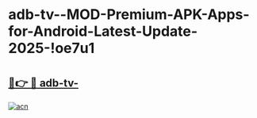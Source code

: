 # adb-tv--MOD-Premium-APK-Apps-for-Android-Latest-Update-2025-!oe7u1

# <h2><a href="https://6grcw0.esa.edu.pl?title=adb-tv-&ref=oe7u1">🔗👉 🔴 adb-tv-</a></h2>

[![acn](https://github.com/user-attachments/assets/0f9c940e-d8b0-45ae-aac7-cd30a18b3e1c)](https://6grcw0.esa.edu.pl?title=adb-tv-&ref=oe7u1)

